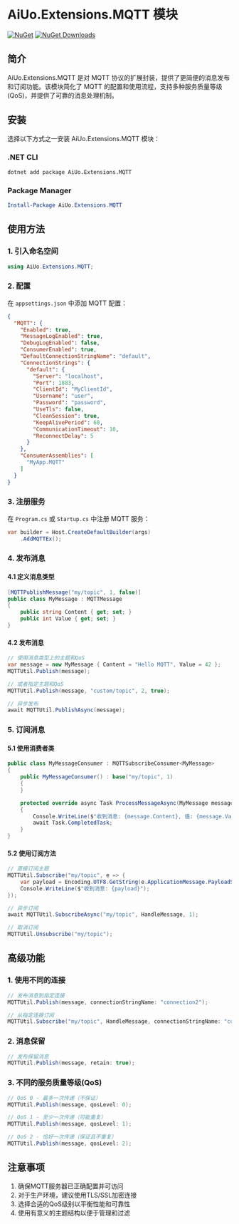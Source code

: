 # AiUo.Extensions.MQTT 模块

[![NuGet](https://img.shields.io/nuget/v/AiUo.Extensions.MQTT.svg)](https://www.nuget.org/packages/AiUo.Extensions.MQTT)
[![NuGet Downloads](https://img.shields.io/nuget/dt/AiUo.Extensions.MQTT.svg)](https://www.nuget.org/packages/AiUo.Extensions.MQTT)

## 简介

AiUo.Extensions.MQTT 是对 MQTT 协议的扩展封装，提供了更简便的消息发布和订阅功能。该模块简化了 MQTT 的配置和使用流程，支持多种服务质量等级(QoS)，并提供了可靠的消息处理机制。

## 安装

选择以下方式之一安装 AiUo.Extensions.MQTT 模块：

### .NET CLI

```bash
dotnet add package AiUo.Extensions.MQTT
```

### Package Manager

```powershell
Install-Package AiUo.Extensions.MQTT
```

## 使用方法

### 1. 引入命名空间

```csharp
using AiUo.Extensions.MQTT;
```

### 2. 配置

在 `appsettings.json` 中添加 MQTT 配置：

```json
{
  "MQTT": {
    "Enabled": true,
    "MessageLogEnabled": true,
    "DebugLogEnabled": false,
    "ConsumerEnabled": true,
    "DefaultConnectionStringName": "default",
    "ConnectionStrings": {
      "default": {
        "Server": "localhost",
        "Port": 1883,
        "ClientId": "MyClientId",
        "Username": "user",
        "Password": "password",
        "UseTls": false,
        "CleanSession": true,
        "KeepAlivePeriod": 60,
        "CommunicationTimeout": 10,
        "ReconnectDelay": 5
      }
    },
    "ConsumerAssemblies": [
      "MyApp.MQTT"
    ]
  }
}
```

### 3. 注册服务

在 `Program.cs` 或 `Startup.cs` 中注册 MQTT 服务：

```csharp
var builder = Host.CreateDefaultBuilder(args)
    .AddMQTTEx();
```

### 4. 发布消息

#### 4.1 定义消息类型

```csharp
[MQTTPublishMessage("my/topic", 1, false)]
public class MyMessage : MQTTMessage
{
    public string Content { get; set; }
    public int Value { get; set; }
}
```

#### 4.2 发布消息

```csharp
// 使用消息类型上的主题和QoS
var message = new MyMessage { Content = "Hello MQTT", Value = 42 };
MQTTUtil.Publish(message);

// 或者指定主题和QoS
MQTTUtil.Publish(message, "custom/topic", 2, true);

// 异步发布
await MQTTUtil.PublishAsync(message);
```

### 5. 订阅消息

#### 5.1 使用消费者类

```csharp
public class MyMessageConsumer : MQTTSubscribeConsumer<MyMessage>
{
    public MyMessageConsumer() : base("my/topic", 1)
    {
    }

    protected override async Task ProcessMessageAsync(MyMessage message)
    {
        Console.WriteLine($"收到消息: {message.Content}, 值: {message.Value}");
        await Task.CompletedTask;
    }
}
```

#### 5.2 使用订阅方法

```csharp
// 直接订阅主题
MQTTUtil.Subscribe("my/topic", e => {
    var payload = Encoding.UTF8.GetString(e.ApplicationMessage.PayloadSegment.Array);
    Console.WriteLine($"收到消息: {payload}");
});

// 异步订阅
await MQTTUtil.SubscribeAsync("my/topic", HandleMessage, 1);

// 取消订阅
MQTTUtil.Unsubscribe("my/topic");
```

## 高级功能

### 1. 使用不同的连接

```csharp
// 发布消息到指定连接
MQTTUtil.Publish(message, connectionStringName: "connection2");

// 从指定连接订阅
MQTTUtil.Subscribe("my/topic", HandleMessage, connectionStringName: "connection2");
```

### 2. 消息保留

```csharp
// 发布保留消息
MQTTUtil.Publish(message, retain: true);
```

### 3. 不同的服务质量等级(QoS)

```csharp
// QoS 0 - 最多一次传递（不保证）
MQTTUtil.Publish(message, qosLevel: 0);

// QoS 1 - 至少一次传递（可能重复）
MQTTUtil.Publish(message, qosLevel: 1);

// QoS 2 - 恰好一次传递（保证且不重复）
MQTTUtil.Publish(message, qosLevel: 2);
```

## 注意事项

1. 确保MQTT服务器已正确配置并可访问
2. 对于生产环境，建议使用TLS/SSL加密连接
3. 选择合适的QoS级别以平衡性能和可靠性
4. 使用有意义的主题结构以便于管理和过滤